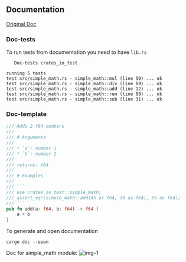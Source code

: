 ## Documentation

[Original Doc](https://doc.rust-lang.org/book/ch14-00-more-about-cargo.html)

### Doc-tests

To run tests from documentation you need to have `lib.rs`

```
   Doc-tests crates_io_test

running 5 tests
test src/simple_math.rs - simple_math::mul (line 50) ... ok
test src/simple_math.rs - simple_math::div (line 69) ... ok
test src/simple_math.rs - simple_math::add (line 12) ... ok
test src/simple_math.rs - simple_math::rem (line 88) ... ok
test src/simple_math.rs - simple_math::sub (line 31) ... ok
```

### Doc-template

```rust
/// Adds 2 f64 numbers
///
/// # Arguments
///
/// * `a`: number 1
/// * `b`: number 2
///
/// returns: f64
///
/// # Examples
///
/// ```
/// use crates_io_test::simple_math;
/// assert_eq!(simple_math::add(45 as f64, 10 as f64), 55 as f64);
/// ```
pub fn add(a: f64, b: f64) -> f64 {
    a + b
}
```

To generate and open documentation

```shell
cargo doc --open
```

Doc for simple_math module:
![img-1](/docs/img-1.png)
